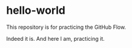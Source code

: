 # hello-world
This repository is for practicing the GitHub Flow.

Indeed it is. And here I am, practicing it.
